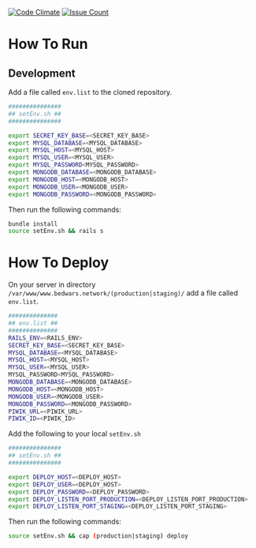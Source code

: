 [![Code Climate](https://codeclimate.com/github/bedwarsnetwork/www.bedwars.network/badges/gpa.svg)](https://codeclimate.com/github/bedwarsnetwork/www.bedwars.network) [![Issue Count](https://codeclimate.com/github/bedwarsnetwork/www.bedwars.network/badges/issue_count.svg)](https://codeclimate.com/github/bedwarsnetwork/www.bedwars.network)

# How To Run

## Development
Add a file called `env.list` to the cloned repository.
```sh
###############
## setEnv.sh ##
###############

export SECRET_KEY_BASE=<SECRET_KEY_BASE>
export MYSQL_DATABASE=<MYSQL_DATABASE>
export MYSQL_HOST=<MYSQL_HOST>
export MYSQL_USER=<MYSQL_USER>
export MYSQL_PASSWORD<MYSQL_PASSWORD>
export MONGODB_DATABASE=<MONGODB_DATABASE>
export MONGODB_HOST=<MONGODB_HOST>
export MONGODB_USER=<MONGODB_USER>
export MONGODB_PASSWORD=<MONGODB_PASSWORD>
```
Then run the following commands:
```sh
bundle install
source setEnv.sh && rails s
```

# How To Deploy
On your server in directory `/var/www/www.bedwars.network/(production|staging)/` add a file called `env.list`.
```sh
##############
## env.list ##
##############
RAILS_ENV=<RAILS_ENV>
SECRET_KEY_BASE=<SECRET_KEY_BASE>
MYSQL_DATABASE=<MYSQL_DATABASE>
MYSQL_HOST=<MYSQL_HOST>
MYSQL_USER=<MYSQL_USER>
MYSQL_PASSWORD<MYSQL_PASSWORD>
MONGODB_DATABASE=<MONGODB_DATABASE>
MONGODB_HOST=<MONGODB_HOST>
MONGODB_USER=<MONGODB_USER>
MONGODB_PASSWORD=<MONGODB_PASSWORD>
PIWIK_URL=<PIWIK_URL>
PIWIK_ID=<PIWIK_ID>
```
Add the following to your local `setEnv.sh`
```sh
###############
## setEnv.sh ##
###############

export DEPLOY_HOST=<DEPLOY_HOST>
export DEPLOY_USER=<DEPLOY_HOST>
export DEPLOY_PASSWORD=<DEPLOY_PASSWORD>
export DEPLOY_LISTEN_PORT_PRODUCTION=<DEPLOY_LISTEN_PORT_PRODUCTION>
export DEPLOY_LISTEN_PORT_STAGING=<DEPLOY_LISTEN_PORT_STAGING>
```
Then run the following commands:
```sh
source setEnv.sh && cap (production|staging) deploy
```

